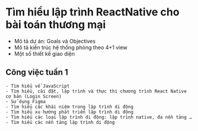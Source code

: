  # Tìm hiểu lập trình ReactNative cho bài toán thương mại

 - Mô tả dự án: Goals và Objectives
 - Mô tả kiến trúc hệ thống phỏng theo 4+1 view
 - Một số thiết kế giao diện
 
 ## Công việc tuần 1
	- Tìm hiểu về JavaScript
	- Tìm hiểu, cài đặt, lập trình và thực thi chương trình React Native cơ bản (Login Screen)
	- Sử dụng Figma
	- Tìm hiểu các khái niệm trong lập trình di động
	- Tìm hiểu xu hướng phát triển lập trình di động
	- Tìm hiểu các loại lập trình di động: lập trình native, đa nền tảng …
	- Tìm hiểu các nền tảng lập trình di động